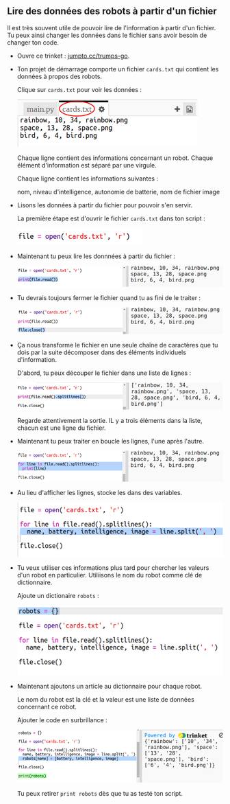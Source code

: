 ## Lire des données des robots à partir d'un fichier

Il est très souvent utile de pouvoir lire de l'information à partir d'un fichier. Tu peux ainsi changer les données dans le fichier sans avoir besoin de changer ton code.

+ Ouvre ce trinket :  <a href="http://jumpto.cc/trumps-go" target="_blank">jumpto.cc/trumps-go</a>.

+ Ton projet de démarrage comporte un fichier `cards.txt` qui contient les données à propos des robots.

  Clique sur `cards.txt` pour voir les données :

  ![capture d'écran](images/robotrumps-cards.png)

  Chaque ligne contient des informations concernant un robot. Chaque élément d'information est séparé par une virgule.

  Chaque ligne contient les informations suivantes :

  nom, niveau d'intelligence, autonomie de batterie, nom de fichier image


+ Lisons les données à partir du fichier pour pouvoir s'en servir.

  La première étape est d'ouvrir le fichier `cards.txt` dans ton script :

  ![capture d'écran](images/robotrumps-open.png)

+ Maintenant tu peux lire les donnnées à partir du fichier :

  ![capture d'écran](images/robotrumps-read.png)

+ Tu devrais toujours fermer le fichier quand tu as fini de le traiter :

  ![capture d'écran](images/robotrumps-close.png)

+ Ça nous transforme le fichier en une seule chaîne de caractères que tu dois par la suite décomposer dans des éléments individuels d'information.

  D'abord, tu peux découper le fichier dans une liste de lignes :

  ![capture d'écran](images/robotrumps-lines.png)

  Regarde attentivement la sortie. IL y a trois éléments dans la liste, chacun est une ligne du fichier.

+ Maintenant tu peux traiter en boucle les lignes, l'une après l'autre.

  ![capture d'écran](images/robotrumps-loop.png)

+ Au lieu d'afficher les lignes, stocke les dans des variables.

  ![capture d'écran](images/robotrumps-variables.png)

+ Tu veux utiliser ces informations plus tard pour chercher les valeurs d'un robot en particulier. Utiliisons le nom du robot comme clé de dictionnaire.

  Ajoute un dictionaire `robots` :

  ![capture d'écran](images/robotrumps-dict.png)

+ Maintenant ajoutons un article au dictionnaire pour chaque robot.

  Le nom du robot est la clé et la valeur est une liste de données concernant ce robot.

  Ajouter le code en surbrillance :

  ![capture d'écran](images/robotrumps-data.png)

  Tu peux retirer `print robots` dès que tu as testé ton script.
